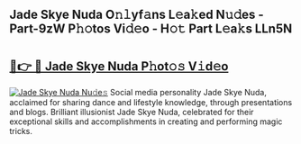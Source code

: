 ## Jade Skye Nuda O𝚗𝚕yf𝚊ns L𝚎a𝚔ed N𝚞𝚍es - Part-9zW P𝚑𝚘tos Vi𝚍𝚎o - H𝚘𝚝 Part L𝚎a𝚔s LLn5N

# <h2><a href="http://kfd9qa.oniu.top/?m=Jade+Skye+Nuda">🔗👉 🔴 Jade Skye Nuda P𝚑ot𝚘𝚜 V𝚒d𝚎o</a></h2>

[![Jade Skye Nuda Nu𝚍e𝚜](https://i.imgur.com/0qMVB7G.gif)](http://kfd9qa.oniu.top/?m=Jade+Skye+Nuda)
Social media personality Jade Skye Nuda, acclaimed for sharing dance and lifestyle knowledge, through presentations and blogs. Brilliant illusionist Jade Skye Nuda, celebrated for their exceptional skills and accomplishments in creating and performing magic tricks.  
